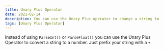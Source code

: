```yaml
---
title: Unary Plus Operator
date: 2021-02-14
description: You can use the Unary Plus operator to change a string to a number similar to the behaviour of ParseInt
tags: [Unary Plus Operator]
---
```


Instead of using `ParseInt()` or `ParseFloat()` you can use the Unary Plus Operator to convert a string to a number. Just prefix your string with a `+`.
